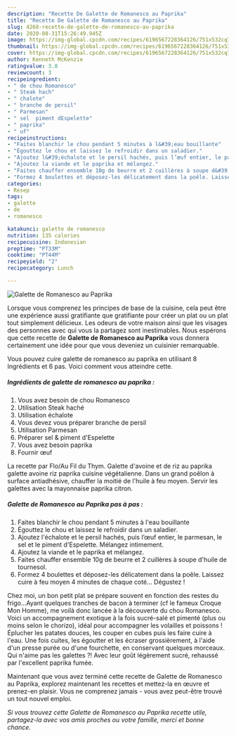 ```yaml
---
description: "Recette De Galette de Romanesco au Paprika"
title: "Recette De Galette de Romanesco au Paprika"
slug: 4268-recette-de-galette-de-romanesco-au-paprika
date: 2020-08-31T15:26:49.945Z
image: https://img-global.cpcdn.com/recipes/6196567228364126/751x532cq70/galette-de-romanesco-au-paprika-photo-principale-de-la-recette.jpg
thumbnail: https://img-global.cpcdn.com/recipes/6196567228364126/751x532cq70/galette-de-romanesco-au-paprika-photo-principale-de-la-recette.jpg
cover: https://img-global.cpcdn.com/recipes/6196567228364126/751x532cq70/galette-de-romanesco-au-paprika-photo-principale-de-la-recette.jpg
author: Kenneth McKenzie
ratingvalue: 3.8
reviewcount: 3
recipeingredient:
- " de chou Romanesco"
- " Steak hach"
- " chalote"
- " branche de persil"
- " Parmesan"
- " sel  piment dEspelette"
- " paprika"
- " uf"
recipeinstructions:
- "Faites blanchir le chou pendant 5 minutes à l&#39;eau bouillante"
- "Égouttez le chou et laissez le refroidir dans un saladier."
- "Ajoutez l&#39;échalote et le persil hachés, puis l’œuf entier, le parmesan, le sel et le piment d&#39;Espelette. Mélangez intimement."
- "Ajoutez la viande et le paprika et mélangez."
- "Faites chauffer ensemble 10g de beurre et 2 cuillères à soupe d&#39;huile de tournesol."
- "Formez 4 boulettes et déposez-les délicatement dans la poêle. Laissez cuire à feu moyen 4 minutes de chaque coté... Dégustez !"
categories:
- Resep
tags:
- galette
- de
- romanesco

katakunci: galette de romanesco 
nutrition: 135 calories
recipecuisine: Indonesian
preptime: "PT33M"
cooktime: "PT44M"
recipeyield: "2"
recipecategory: Lunch

---
```



![Galette de Romanesco au Paprika](https://img-global.cpcdn.com/recipes/6196567228364126/751x532cq70/galette-de-romanesco-au-paprika-photo-principale-de-la-recette.jpg)

Lorsque vous comprenez les principes de base de la cuisine, cela peut être une expérience aussi gratifiante que gratifiante pour créer un plat ou un plat tout simplement délicieux. Les odeurs de votre maison ainsi que les visages des personnes avec qui vous la partagez sont inestimables. Nous espérons que cette recette de <strong> Galette de Romanesco au Paprika </strong> vous donnera certainement une idée pour que vous deveniez un cuisinier remarquable.

<!--inarticleads1-->

Vous pouvez cuire galette de romanesco au paprika en utilisant 8 Ingrédients et 6 pas. Voici comment vous atteindre cette.

##### Ingrédients de galette de romanesco au paprika :

1. Vous avez besoin  de chou Romanesco
1. Utilisation  Steak haché
1. Utilisation  échalote
1. Vous devez vous préparer  branche de persil
1. Utilisation  Parmesan
1. Préparer  sel &amp; piment d&#39;Espelette
1. Vous avez besoin  paprika
1. Fournir  œuf


La recette par Flo/Au Fil du Thym. Galette d&#39;avoine et de riz au paprika galette avoine riz paprika cuisine végétalienne. Dans un grand poêlon à surface antiadhésive, chauffer la moitié de l&#39;huile à feu moyen. Servir les galettes avec la mayonnaise paprika citron. 

<!--inarticleads2-->

##### Galette de Romanesco au Paprika pas à pas :

1. Faites blanchir le chou pendant 5 minutes à l&#39;eau bouillante
1. Égouttez le chou et laissez le refroidir dans un saladier.
1. Ajoutez l&#39;échalote et le persil hachés, puis l’œuf entier, le parmesan, le sel et le piment d&#39;Espelette. Mélangez intimement.
1. Ajoutez la viande et le paprika et mélangez.
1. Faites chauffer ensemble 10g de beurre et 2 cuillères à soupe d&#39;huile de tournesol.
1. Formez 4 boulettes et déposez-les délicatement dans la poêle. Laissez cuire à feu moyen 4 minutes de chaque coté... Dégustez !


Chez moi, un bon petit plat se prépare souvent en fonction des restes du frigo…Ayant quelques tranches de bacon à terminer (cf le fameux Croque Mon Homme), me voilà donc lancée à la découverte du chou Romanesco. Voici un accompagnement exotique à la fois sucré-salé et pimenté (plus ou moins selon le chorizo), idéal pour accompagner les volailles et poissons ! Éplucher les patates douces, les couper en cubes puis les faire cuire à l&#39;eau. Une fois cuites, les égoutter et les écraser grossièrement, à l&#39;aide d&#39;un presse purée ou d&#39;une fourchette, en conservant quelques morceaux. Qui n&#39;aime pas les galettes ?! Avec leur goût légèrement sucré, rehaussé par l&#39;excellent paprika fumée. 

<!--inarticleads1-->

<p>
Maintenant que vous avez terminé cette recette de Galette de Romanesco au Paprika, explorez maintenant les recettes et mettez-la en œuvre et prenez-en plaisir. Vous ne comprenez jamais - vous avez peut-être trouvé un tout nouvel emploi.
</p>

<p>
<i>Si vous trouvez cette Galette de Romanesco au Paprika recette utile, partagez-la avec vos amis proches ou votre famille, merci et bonne chance.</i>
</p>

